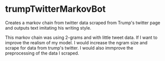 # trumpTwitterMarkovBot
Creates a markov chain from twitter data scraped from Trump's twitter page and outputs text imitating his writing style.

This markov chain was using 2-grams and with little tweet data. If I want to improve the realism of my model. I would
increase the ngram size and scrape for data from trump's twitter. I would also immprove the preprocessing of the 
data I scraped.